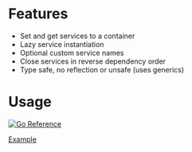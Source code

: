 # Features

- Set and get services to a container
- Lazy service instantiation
- Optional custom service names
- Close services in reverse dependency order
- Type safe, no reflection or unsafe (uses generics)
# Usage

[![Go Reference](https://pkg.go.dev/badge/github.com/pierrre/di.svg)](https://pkg.go.dev/github.com/pierrre/di)

[Example](https://pkg.go.dev/github.com/pierrre/di#example-package)

